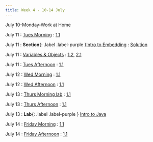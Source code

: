```yaml
---
title: Week 4 - 10-14 July
---
```

July 10-Monday-Work at Home

July 11
: [Tues Morning](../lecture/SRG-Session.14)
  : [1.1](#)

July 11
: **Section**{: .label .label-purple }[Intro to Embedding](./lecture/lec10)
  : [Solution](#)

July 11
: [Variables & Objects](#)
  : [1.2](#), [2.1](#)

July 11
: [Tues Afternoon](../lecture/SRG-Session.12-July5-Wed-aft)
  : [1.1](#)

July 12
: [Wed Morning](../lecture/SRG-Session.14)
  : [1.1](#)

July 12
: [Wed Afternoon](../lecture/SRG-Session.12-July5-Wed-aft)
  : [1.1](#)


July 13
: [Thurs Morning lab]()
  : [1.1](#)

July 13
: [Thurs Afternoon](../lecture/../lecture/SRG-Session.13-July6-Thursday-aft)
  : [1.1](#)

July 13
: **Lab**{: .label .label-purple } [Intro to Java](#)

July 14
: [Friday Morning]()
  : [1.1](#)

July 14
: [Friday Afternoon]()
  : [1.1](#)

